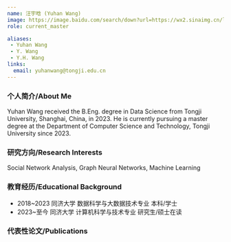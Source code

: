 ```yaml
---
name: 汪宇晗 (Yuhan Wang)
image: https://image.baidu.com/search/down?url=https://wx2.sinaimg.cn/large/008K2OkEly1i3432asbh7j30k00qot9p.jpg
role: current_master

aliases:
 - Yuhan Wang
 - Y. Wang
 - Y.H. Wang
links:
  email: yuhanwang@tongji.edu.cn
---
```


### 个人简介/About Me
Yuhan Wang received the B.Eng. degree in Data Science from Tongji University, Shanghai, China, in 2023. He is currently pursuing a master degree at the Department of Computer Science and Technology, Tongji University since 2023.

### 研究方向/Research Interests
Social Network Analysis, Graph Neural Networks, Machine Learning

### 教育经历/Educational Background
- 2018~2023 同济大学 数据科学与大数据技术专业 本科/学士
- 2023~至今 同济大学 计算机科学与技术专业 研究生/硕士在读

### 代表性论文/Publications
